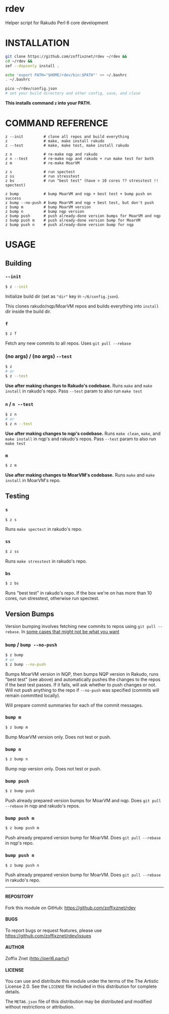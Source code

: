 # rdev

Helper script for Rakudo Perl 6 core development

# INSTALLATION

```bash
git clone https://github.com/zoffixznet/rdev ~/rdev &&
cd ~/rdev &&
zef --depsonly install .

echo 'export PATH="$HOME/rdev/bin:$PATH"' >> ~/.bashrc
. ~/.bashrc

pico ~/rdev/config.json
# set your build directory and other config, save, and close
```

**This installs command `z` into your PATH.**

# COMMAND REFERENCE

```
z --init         # clone all repos and build everything
z                # make, make install rakudo
z --test         # make, make test, make install rakudo

z n              # re-make nqp and rakudo
z n --test       # re-make nqp and rakudo + run make test for both
z m              # re-make MoarVM

z s              # run spectest
z ss             # run stresstest
z bs             # run "best test" (have > 10 cores ?? stresstest !! spectest)

z bump           # bump MoarVM and nqp + best test + bump push on success
z bump --no-push # bump MoarVM and nqp + best test, but don't push
z bump m         # bump MoarVM version
z bump n         # bump nqp version
z bump push      # push already-done version bumps for MoarVM and nqp
z bump push m    # push already-done version bump for MoarVM
z bump push n    # push already-done version bump for nqp
```

# USAGE

## Building

### `--init`

```bash
$ z --init
```

Initialize build dir (set as `"dir"` key in `~/6/config.json`).

This clones rakudo/nqp/MoarVM repos and builds everything into `install` dir
inside the build dir.

### `f`

```bash
$ z f
```

Fetch any new commits to all repos. Uses `git pull --rebase`

### (no args) / (no args) `--test`

```bash
$ z
# or
$ z --test
```

**Use after making changes to Rakudo's codebase.**
Runs `make` and `make install` in rakudo's repo. Pass `--test` param to also
run `make test`

### `n` / `n --test`

```bash
$ z n
# or
$ z n --test
```

**Use after making changes to nqp's codebase.**
Runs `make clean`, `make`, and `make install` in nqp's and rakudo's repos.
Pass `--test` param to also run `make test`

### `m`

```bash
$ z m
```

**Use after making changes to MoarVM's codebase.**
Runs `make` and `make install` in MoarVM's repo.

## Testing

### `s`

```bash
$ z s
```

Runs `make spectest` in rakudo's repo.

### `ss`

```bash
$ z ss
```

Runs `make stresstest` in rakudo's repo.

### `bs`

```bash
$ z bs
```

Runs "best test" in rakudo's repo. If the box we're on has more than 10 cores,
run stresstest, otherwise run spectest.

## Version Bumps

Version bumping involves fetching new commits to repos
using `git pull --rebase`. In [some cases that might not be what
you want](https://rakudo.party/post/I-Botched-A-Perl-6-Release-And-Now-A-Robot-Is-Taking-My-Job)

### `bump` / `bump --no-push`

```bash
$ z bump
# or
$ z bump --no-push
```

Bumps MoarVM version in NQP, then bumps NQP version in Rakudo, runs "best test"
(see above) and automatically pushes the changes to the repos if the best test
passes. If it fails, will ask whether to push changes or not. Will not push
anything to the repo if `--no-push` was specified (commits will remain committed
locally).

Will prepare commit summaries for each of the commit messages.

### `bump m`

```bash
$ z bump m
```

Bump MoarVM version only. Does not test or push.

### `bump n`

```bash
$ z bump n
```

Bump nqp version only. Does not test or push.

### `bump push`

```bash
$ z bump push
```

Push already prepared version bumps for MoarVM and nqp. Does `git pull --rebase`
in nqp and rakudo's repos.

### `bump push m`

```bash
$ z bump push m
```

Push already prepared version bump for MoarVM. Does `git pull --rebase`
in nqp's repo.

### `bump push n`

```bash
$ z bump push n
```

Push already prepared version bump for MoarVM. Does `git pull --rebase`
in rakudo's repo.

----

#### REPOSITORY

Fork this module on GitHub:
https://github.com/zoffixznet/rdev

#### BUGS

To report bugs or request features, please use
https://github.com/zoffixznet/rdev/issues

#### AUTHOR

Zoffix Znet (http://perl6.party/)

#### LICENSE

You can use and distribute this module under the terms of the
The Artistic License 2.0. See the `LICENSE` file included in this
distribution for complete details.

The `META6.json` file of this distribution may be distributed and modified
without restrictions or attribution.
